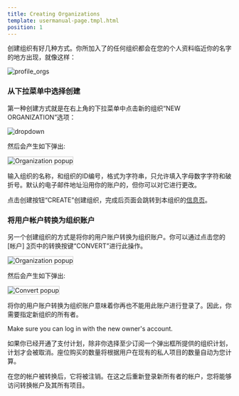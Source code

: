 ```yaml
---
title: Creating Organizations
template: usermanual-page.tmpl.html
position: 1
---
```


创建组织有好几种方式。你所加入了的任何组织都会在您的个人资料临近你的名字的地方出现，就像这样：

![profile_orgs][4]

### 从下拉菜单中选择创建

第一种创建方式就是在右上角的下拉菜单中点击新的组织“NEW ORGANIZATION”选项：

![dropdown][1]

然后会产生如下弹出:

<img src="/images/user-manual/organizations/new-organization.jpg" alt="Organization popup" style="border: 1px solid #ccc">

输入组织的名称，和组织的ID编号，格式为字符串，只允许填入字母数字字符和破折号。默认的电子邮件地址沿用你的账户的，但你可以对它进行更改。

点击创建按钮“CREATE”创建组织，完成后页面会跳转到本组织的[信息页][2]。

### 将用户帐户转换为组织账户

另一个创建组织的方式是将你的用户账户转换为组织账户。你可以通过点击您的[帐户] [3]页中的转换按键“CONVERT”进行此操作。

<img src="/images/user-manual/organizations/convert.png" alt="Organization popup" style="border: 1px solid #ccc">

然后会产生如下弹出:

<img src="/images/user-manual/organizations/convert-popup.png" alt="Convert popup" style="border: 1px solid #ccc">

将你的用户账户转换为组织账户意味着你再也不能用此账户进行登录了。因此，你需要指定新组织的所有者。

<div class="alert alert-info">
Make sure you can log in with the new owner's account.
</div>

如果你已经开通了支付计划，除非你选择至少订阅一个弹出框所提供的组织计划，计划才会被取消。座位购买的数量将根据用户在现有的私人项目的数量自动为您计算。

在您的帐户被转换后，它将被注销。在这之后重新登录新所有者的帐户，您将能够访问转换帐户及其所有项目。

[1]: /images/user-manual/organizations/dropdown.png "New Organization menu option"
[2]: /user-manual/profile
[3]: /user-manual/profile/account
[4]: /images/user-manual/organizations/organizations.jpg "Organizations"

